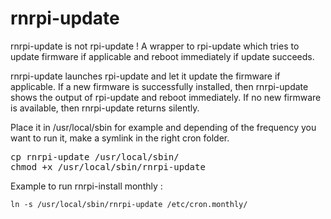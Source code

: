 # rnrpi-update
rnrpi-update is not rpi-update ! A wrapper to rpi-update which tries to update firmware if applicable and reboot immediately if update succeeds.

rnrpi-update launches rpi-update and let it update the firmware if applicable. If a new firmware is successfully installed, then rnrpi-update shows the output of rpi-update and reboot immediately. If no new firmware is available, then rnrpi-update returns silently.

Place it in /usr/local/sbin for example and depending of the frequency you want to run it, make a symlink in the right cron folder.

<pre>
cp rnrpi-update /usr/local/sbin/
chmod +x /usr/local/sbin/rnrpi-update
</pre>


Example to run rnrpi-install monthly :

`ln -s /usr/local/sbin/rnrpi-update /etc/cron.monthly/`
